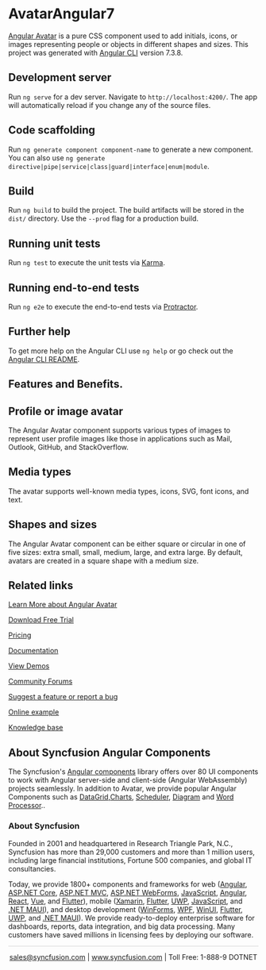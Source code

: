 # AvatarAngular7

[Angular Avatar](https://www.syncfusion.com/angular-components/angular-avatar?utm_source=github&utm_medium=listing&utm_campaign=angular-avatar-github-samples) is a pure CSS component used to add initials, icons, or images representing people or objects in different shapes and sizes. This project was generated with [Angular CLI](https://github.com/angular/angular-cli) version 7.3.8.

## Development server

Run `ng serve` for a dev server. Navigate to `http://localhost:4200/`. The app will automatically reload if you change any of the source files.

## Code scaffolding

Run `ng generate component component-name` to generate a new component. You can also use `ng generate directive|pipe|service|class|guard|interface|enum|module`.

## Build

Run `ng build` to build the project. The build artifacts will be stored in the `dist/` directory. Use the `--prod` flag for a production build.

## Running unit tests

Run `ng test` to execute the unit tests via [Karma](https://karma-runner.github.io).

## Running end-to-end tests

Run `ng e2e` to execute the end-to-end tests via [Protractor](http://www.protractortest.org/).

## Further help

To get more help on the Angular CLI use `ng help` or go check out the [Angular CLI README](https://github.com/angular/angular-cli/blob/master/README.md).

## Features and Benefits.

## Profile or image avatar

The Angular Avatar component supports various types of images to represent user profile images like those in applications such as Mail, Outlook, GitHub, and StackOverflow.

## Media types

The avatar supports well-known media types, icons, SVG, font icons, and text.

## Shapes and sizes

The Angular Avatar component can be either square or circular in one of five sizes: extra small, small, medium, large, and extra large. By default, avatars are created in a square shape with a medium size.

## Related links

[Learn More about Angular Avatar](https://www.syncfusion.com/angular-components/angular-avatar?utm_source=github&utm_medium=listing&utm_campaign=angular-avatar-github-samples)

[Download Free Trial](https://www.syncfusion.com/downloads/angular?utm_source=github&utm_medium=listing&utm_campaign=angular-avatar-github-samples)

[Pricing](https://www.syncfusion.com/sales/teamlicense?utm_source=github&utm_medium=listing&utm_campaign=angular-avatar-github-samples)

[Documentation](https://angular.syncfusion.com/documentation/avatar/getting-started?utm_source=github&utm_medium=listing&utm_campaign=angular-avatar-github-samples)

[View Demos](https://github.com/SyncfusionExamples/ej2-angular-7-avatar?utm_source=github&utm_medium=listing&utm_campaign=angular-avatar-github-samples)

[Community Forums](https://www.syncfusion.com/forums/angular-js2?utm_source=github&utm_medium=listing&utm_campaign=angular-avatar-github-samples)

[Suggest a feature or report a bug](https://www.syncfusion.com/feedback/angular-components?utm_source=github&utm_medium=listing&utm_campaign=angular-avatar-github-samples)

[Online example](https://ej2.syncfusion.com/angular/demos/#/bootstrap5/avatar/default?utm_source=github&utm_medium=listing&utm_campaign=angular-avatar-github-samples)

[Knowledge base](https://support.syncfusion.com/kb/article/11675/how-to-get-started-easily-with-syncfusion-avatar-component-in-angular-7?utm_source=github&utm_medium=listing&utm_campaign=angular-avatar-github-samples)

## About Syncfusion Angular Components
The Syncfusion's [Angular components](https://www.syncfusion.com/angular-ui-components?utm_source=github&utm_medium=listing&utm_campaign=angular-avatar-github-samples) library offers over 80 UI components to work with Angular server-side and client-side (Angular WebAssembly) projects seamlessly. In addition to Avatar, we provide popular Angular Components such as [DataGrid](https://www.syncfusion.com/angular-components/angular-grid?utm_source=github&utm_medium=listing&utm_campaign=angular-avatar-github-samples),[Charts](https://www.syncfusion.com/angular-components/angular-charts?utm_source=github&utm_medium=listing&utm_campaign=angular-avatar-github-samples), [Scheduler](https://www.syncfusion.com/angular-components/angular-scheduler?utm_source=github&utm_medium=listing&utm_campaign=angular-avatar-github-samples), [Diagram](https://www.syncfusion.com/angular-components/angular-diagram?utm_source=github&utm_medium=listing&utm_campaign=angular-avatar-github-samples) and [Word Processor](https://www.syncfusion.com/angular-components/angular-word-processor?utm_source=github&utm_medium=listing&utm_campaign=angular-avatar-github-samples)..

### About Syncfusion

Founded in 2001 and headquartered in Research Triangle Park, N.C., Syncfusion has more than 29,000 customers and more than 1 million users, including large financial institutions, Fortune 500 companies, and global IT consultancies.

Today, we provide 1800+ components and frameworks for web ([Angular](https://www.syncfusion.com/angular-components?utm_source=github&utm_medium=listing&utm_campaign=angular-avatar-github-samples), [ASP.NET Core](https://www.syncfusion.com/aspnet-core-ui-controls?utm_source=github&utm_medium=listing&utm_campaign=angular-avatar-github-samples), [ASP.NET MVC](https://www.syncfusion.com/aspnet-mvc-ui-controls?utm_source=github&utm_medium=listing&utm_campaign=angular-avatar-github-samples), [ASP.NET WebForms](https://www.syncfusion.com/jquery/aspnet-webforms-ui-controls?utm_source=github&utm_medium=listing&utm_campaign=angular-avatar-github-samples), [JavaScript](https://www.syncfusion.com/javascript-ui-controls?utm_source=github&utm_medium=listing&utm_campaign=angular-avatar-github-samples), [Angular](https://www.syncfusion.com/angular-components?utm_source=github&utm_medium=listing&utm_campaign=angular-avatar-github-samples), [React](https://www.syncfusion.com/react-components?utm_source=github&utm_medium=listing&utm_campaign=angular-avatar-github-samples), [Vue](https://www.syncfusion.com/vue-components?utm_source=github&utm_medium=listing&utm_campaign=angular-avatar-github-samples), and [Flutter](https://www.syncfusion.com/flutter-widgets?utm_source=github&utm_medium=listing&utm_campaign=angular-avatar-github-samples)), mobile ([Xamarin](https://www.syncfusion.com/xamarin-ui-controls?utm_source=github&utm_medium=listing&utm_campaign=angular-avatar-github-samples), [Flutter](https://www.syncfusion.com/flutter-widgets?utm_source=github&utm_medium=listing&utm_campaign=angular-avatar-github-samples), [UWP](https://www.syncfusion.com/uwp-ui-controls?utm_source=github&utm_medium=listing&utm_campaign=angular-avatar-github-samples), [JavaScript](https://www.syncfusion.com/javascript-ui-controls?utm_source=github&utm_medium=listing&utm_campaign=angular-avatar-github-samples), and [.NET MAUI](https://www.syncfusion.com/maui-controls?utm_source=github&utm_medium=listing&utm_campaign=angular-avatar-github-samples)), and desktop development ([WinForms](https://www.syncfusion.com/winforms-ui-controls?utm_source=github&utm_medium=listing&utm_campaign=angular-avatar-github-samples), [WPF](https://www.syncfusion.com/wpf-controls?utm_source=github&utm_medium=listing&utm_campaign=angular-avatar-github-samples), [WinUI](https://www.syncfusion.com/winui-controls?utm_source=github&utm_medium=listing&utm_campaign=angular-avatar-github-samples), [Flutter](https://www.syncfusion.com/flutter-widgets?utm_source=github&utm_medium=listing&utm_campaign=angular-avatar-github-samples), [UWP](https://www.syncfusion.com/uwp-ui-controls?utm_source=github&utm_medium=listing&utm_campaign=angular-avatar-github-samples), and [.NET MAUI](https://www.syncfusion.com/maui-controls?utm_source=github&utm_medium=listing&utm_campaign=angular-avatar-github-samples)). We provide ready-to-deploy enterprise software for dashboards, reports, data integration, and big data processing. Many customers have saved millions in licensing fees by deploying our software.

<hr style="height:0.3px;border:none;color:lightgrey;background-color:lightgrey;" />

<p align="center">
<a href="mailto:sales@syncfusion.com?Subject=Syncfusion Angular Avatar - GitHub" target="_top">sales@syncfusion.com</a> | <a href="https://www.syncfusion.com?utm_source=github&utm_medium=listing&utm_campaign=angular-avatar-github-samples">www.syncfusion.com</a> | Toll Free: 1-888-9 DOTNET <br>
</p>